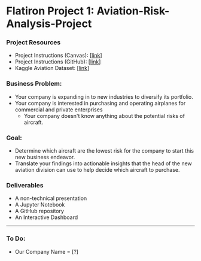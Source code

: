 # Flatiron Project 1: Aviation-Risk-Analysis-Project


### Project Resources
- Project Instructions (Canvas): [[link](https://learning.flatironschool.com/courses/6412/pages/phase-1-project-description?module_item_id=561813#grading)]
- Project Instructions (GitHub): [[link](https://github.com/learn-co-curriculum/dsc-phase-1-project-v3)]
- Kaggle Aviation Dataset: [[link](https://www.kaggle.com/datasets/khsamaha/aviation-accident-database-synopses)]

### Business Problem:
- Your company is expanding in to new industries to diversify its portfolio.
- Your company is interested in purchasing and operating airplanes for commercial and private enterprises
  - Your company doesn't know anything about the potential risks of aircraft.

### Goal:
  - Determine which aircraft are the lowest risk for the company to start this new business endeavor.
  - Translate your findings into actionable insights that the head of the new aviation division can use to help decide which aircraft to purchase.

### Deliverables
- A non-technical presentation
- A Jupyter Notebook
- A GitHub repository
- An Interactive Dashboard

---
### To Do:

- Our Company Name = [?]


